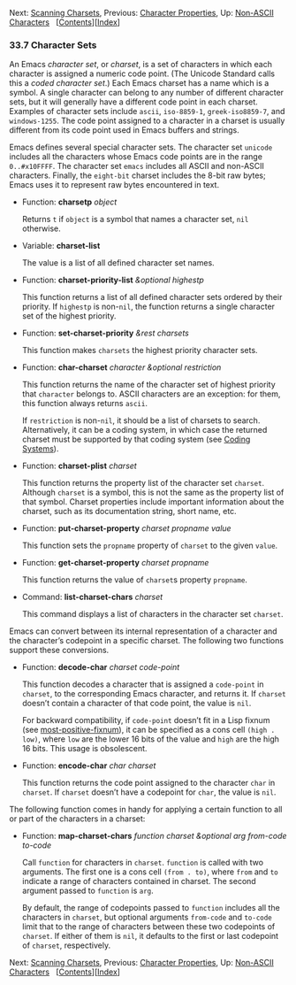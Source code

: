 

Next: [Scanning Charsets](Scanning-Charsets.html), Previous: [Character Properties](Character-Properties.html), Up: [Non-ASCII Characters](Non_002dASCII-Characters.html)   \[[Contents](index.html#SEC_Contents "Table of contents")]\[[Index](Index.html "Index")]

### 33.7 Character Sets

An Emacs *character set*, or *charset*, is a set of characters in which each character is assigned a numeric code point. (The Unicode Standard calls this a *coded character set*.) Each Emacs charset has a name which is a symbol. A single character can belong to any number of different character sets, but it will generally have a different code point in each charset. Examples of character sets include `ascii`, `iso-8859-1`, `greek-iso8859-7`, and `windows-1255`. The code point assigned to a character in a charset is usually different from its code point used in Emacs buffers and strings.

Emacs defines several special character sets. The character set `unicode` includes all the characters whose Emacs code points are in the range `0..#x10FFFF`. The character set `emacs` includes all ASCII and non-ASCII characters. Finally, the `eight-bit` charset includes the 8-bit raw bytes; Emacs uses it to represent raw bytes encountered in text.

*   Function: **charsetp** *object*

    Returns `t` if `object` is a symbol that names a character set, `nil` otherwise.

<!---->

*   Variable: **charset-list**

    The value is a list of all defined character set names.

<!---->

*   Function: **charset-priority-list** *\&optional highestp*

    This function returns a list of all defined character sets ordered by their priority. If `highestp` is non-`nil`, the function returns a single character set of the highest priority.

<!---->

*   Function: **set-charset-priority** *\&rest charsets*

    This function makes `charsets` the highest priority character sets.

<!---->

*   Function: **char-charset** *character \&optional restriction*

    This function returns the name of the character set of highest priority that `character` belongs to. ASCII characters are an exception: for them, this function always returns `ascii`.

    If `restriction` is non-`nil`, it should be a list of charsets to search. Alternatively, it can be a coding system, in which case the returned charset must be supported by that coding system (see [Coding Systems](Coding-Systems.html)).

<!---->

*   Function: **charset-plist** *charset*

    This function returns the property list of the character set `charset`. Although `charset` is a symbol, this is not the same as the property list of that symbol. Charset properties include important information about the charset, such as its documentation string, short name, etc.

<!---->

*   Function: **put-charset-property** *charset propname value*

    This function sets the `propname` property of `charset` to the given `value`.

<!---->

*   Function: **get-charset-property** *charset propname*

    This function returns the value of `charset`s property `propname`.

<!---->

*   Command: **list-charset-chars** *charset*

    This command displays a list of characters in the character set `charset`.

Emacs can convert between its internal representation of a character and the character’s codepoint in a specific charset. The following two functions support these conversions.

*   Function: **decode-char** *charset code-point*

    This function decodes a character that is assigned a `code-point` in `charset`, to the corresponding Emacs character, and returns it. If `charset` doesn’t contain a character of that code point, the value is `nil`.

    For backward compatibility, if `code-point` doesn’t fit in a Lisp fixnum (see [most-positive-fixnum](Integer-Basics.html)), it can be specified as a cons cell `(high . low)`, where `low` are the lower 16 bits of the value and `high` are the high 16 bits. This usage is obsolescent.

<!---->

*   Function: **encode-char** *char charset*

    This function returns the code point assigned to the character `char` in `charset`. If `charset` doesn’t have a codepoint for `char`, the value is `nil`.

The following function comes in handy for applying a certain function to all or part of the characters in a charset:

*   Function: **map-charset-chars** *function charset \&optional arg from-code to-code*

    Call `function` for characters in `charset`. `function` is called with two arguments. The first one is a cons cell `(from . to)`, where `from` and `to` indicate a range of characters contained in charset. The second argument passed to `function` is `arg`.

    By default, the range of codepoints passed to `function` includes all the characters in `charset`, but optional arguments `from-code` and `to-code` limit that to the range of characters between these two codepoints of `charset`. If either of them is `nil`, it defaults to the first or last codepoint of `charset`, respectively.

Next: [Scanning Charsets](Scanning-Charsets.html), Previous: [Character Properties](Character-Properties.html), Up: [Non-ASCII Characters](Non_002dASCII-Characters.html)   \[[Contents](index.html#SEC_Contents "Table of contents")]\[[Index](Index.html "Index")]
